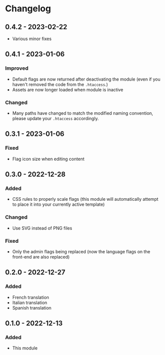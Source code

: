 # Changelog

## 0.4.2 - 2023-02-22

-   Various minor fixes

## 0.4.1 - 2023-01-06

### Improved

-   Default flags are now returned after deactivating the module (even if you haven't removed the code from the `.htaccess`.)
-   Assets are now longer loaded when module is inactive

### Changed

-   Many paths have changed to match the modified naming convention, please update your `.htaccess` accordingly.

## 0.3.1 - 2023-01-06

### Fixed

-   Flag icon size when editing content

## 0.3.0 - 2022-12-28

### Added

-   CSS rules to properly scale flags (this module will automatically attempt to place it into your currently active template)

### Changed

-   Use SVG instead of PNG files

### Fixed

-   Only the admin flags being replaced (now the language flags on the front-end are also replaced)

## 0.2.0 - 2022-12-27

### Added

-   French translation
-   Italian translation
-   Spanish translation

## 0.1.0 - 2022-12-13

### Added

-   This module
